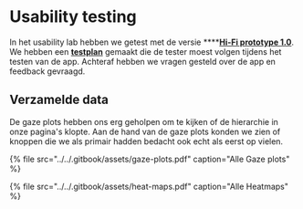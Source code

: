 # Usability testing

In het usability lab hebben we getest met de versie ****[**Hi-Fi prototype 1.0**](../../4.-ontwerp/high-fi-prototype-1.0/). We hebben een [**testplan**](testplan.md) gemaakt die de tester moest volgen tijdens het testen van de app. Achteraf hebben we vragen gesteld over de app en feedback gevraagd. 

## Verzamelde data

De gaze plots hebben ons erg geholpen om te kijken of de hierarchie in onze pagina's klopte. Aan de hand van de gaze plots konden we zien of knoppen die we als primair hadden bedacht ook echt als eerst op vielen.

{% file src="../../.gitbook/assets/gaze-plots.pdf" caption="Alle Gaze plots" %}

{% file src="../../.gitbook/assets/heat-maps.pdf" caption="Alle Heatmaps" %}


